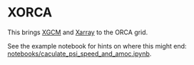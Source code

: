# XORCA

This brings [XGCM](https://xgcm.readthedocs.io) and
[Xarray](https://xarray.pydata.org) to the ORCA grid.

See the example notebook for hints on where this might end:
[notebooks/caculate_psi_speed_and_amoc.ipynb](notebooks/caculate_psi_speed_and_amoc.ipynb).
